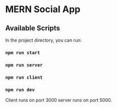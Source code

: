 # MERN Social App

## Available Scripts

In the project directory, you can run:

### `npm run start`
### `npm run server`
### `npm run client`
### `npm run dev`

Client runs on port 3000 server runs on port 5000.
